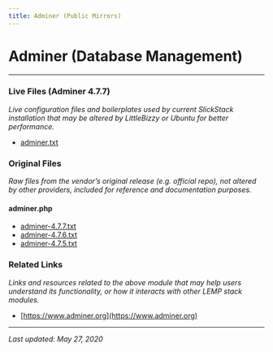 ```yaml
---
title: Adminer (Public Mirrors)
---
```


# Adminer (Database Management)

----

### Live Files (Adminer 4.7.7)

*Live configuration files and boilerplates used by current SlickStack installation that may be altered by LittleBizzy or Ubuntu for better performance.*

* [adminer.txt](adminer.txt)

### Original Files

*Raw files from the vendor’s original release (e.g. official repo), not altered by other providers, included for reference and documentation purposes.*

#### adminer.php

* [adminer-4.7.7.txt](adminer-4.7.7.txt)
* [adminer-4.7.6.txt](adminer-4.7.6.txt)
* [adminer-4.7.5.txt](adminer-4.7.5.txt)

### Related Links

*Links and resources related to the above module that may help users understand its functionality, or how it interacts with other LEMP stack modules.*

* [https://www.adminer.org](https://www.adminer.org)

----

*Last updated: May 27, 2020*
